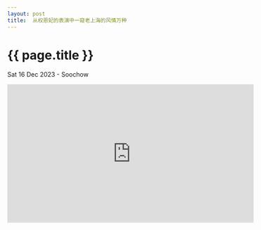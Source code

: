 ```yaml
---
layout: post
title:  从权恩妃的表演中一窥老上海的风情万种
---
```


{{ page.title }}
================
<p class="meta">Sat 16 Dec 2023 - Soochow </p>

<iframe width="560" height="315" src="https://www.youtube.com/embed/pb0-X2lMd5I?si=Fq2FSX8xw5ydw5Uy" title="YouTube video player" frameborder="0" allow="accelerometer; autoplay; clipboard-write; encrypted-media; gyroscope; picture-in-picture; web-share" allowfullscreen></iframe>
